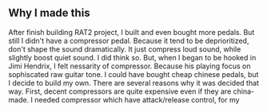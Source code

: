 ## Why I made this
After finish building RAT2 project, I built and even bought more pedals. But still I didn't have a compressor pedal. Because it tend to be deprioritized, don't shape the sound dramatically. It just compress loud sound, while slightly boost quiet sound. I did think so. But, when I began to be hooked in Jimi Hendrix, I felt nessarity of compressor. Because his playing focus on sophiscated raw guitar tone. I could have bought cheap chinese pedals, but I decide to build my own. There are several reasons why it was decided that way. First, decent compressors are quite expensive even if they are china-made. I needed compressor which have attack/release control, for my 

